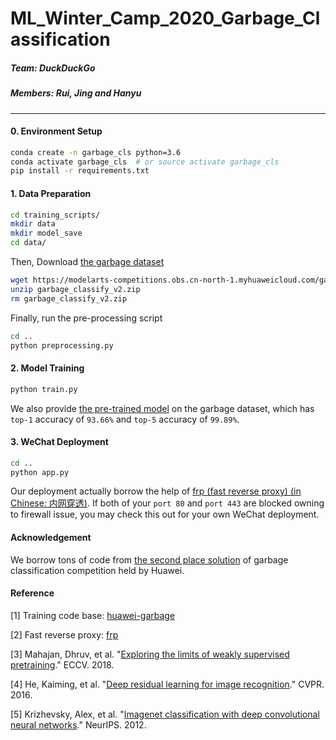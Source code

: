 # ML_Winter_Camp_2020_Garbage_Classification

##### Team: DuckDuckGo

##### Members: Rui, Jing and Hanyu

---

#### 0. Environment Setup

```bash
conda create -n garbage_cls python=3.6
conda activate garbage_cls  # or source activate garbage_cls
pip install -r requirements.txt
```

#### 1. Data Preparation

```bash
cd training_scripts/
mkdir data
mkdir model_save
cd data/
```

Then, Download [the garbage dataset](https://modelarts-competitions.obs.cn-north-1.myhuaweicloud.com/garbage_classify/dataset/garbage_classify_v2.zip)

```bash
wget https://modelarts-competitions.obs.cn-north-1.myhuaweicloud.com/garbage_classify/dataset/garbage_classify_v2.zip
unzip garbage_classify_v2.zip
rm garbage_classify_v2.zip
```

Finally, run the pre-processing script

```bash
cd ..
python preprocessing.py
```

#### 2. Model Training

```bash
python train.py
```

We also provide [the pre-trained model](https://drive.google.com/file/d/1CpuuKhKfVaz_JtI-aIbA-XwhqkHO0tcg/view?usp=sharing) on the garbage dataset, which has `top-1` accuracy of `93.66%` and `top-5` accuracy of `99.89%`.

#### 3. WeChat Deployment

```bash
cd ..
python app.py
```

Our deployment actually borrow the help of [frp (fast reverse proxy) (in Chinese: 内网穿透)](https://github.com/fatedier/frp). 
If both of your `port 80` and `port 443` are blocked owning to firewall issue, you may check this out for your own WeChat deployment.

#### Acknowledgement

We borrow tons of code from [the second place solution](https://github.com/ikkyu-wen/huawei-garbage) of garbage classification competition held by Huawei.

#### Reference

[1] Training code base: [huawei-garbage](https://github.com/ikkyu-wen/huawei-garbage)

[2] Fast reverse proxy: [frp](https://github.com/fatedier/frp)

[3] Mahajan, Dhruv, et al. "[Exploring the limits of weakly supervised pretraining](https://arxiv.org/abs/1805.00932)." ECCV. 2018.

[4] He, Kaiming, et al. "[Deep residual learning for image recognition](https://www.cv-foundation.org/openaccess/content_cvpr_2016/papers/He_Deep_Residual_Learning_CVPR_2016_paper.pdf)." CVPR. 2016.

[5] Krizhevsky, Alex, et al. "[Imagenet classification with deep convolutional neural networks](https://papers.nips.cc/paper/4824-imagenet-classification-with-deep-convolutional-neural-networks.pdf)." NeurIPS. 2012.
